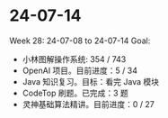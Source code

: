 # 24-07-14
Week 28: 24-07-08 to 24-07-14
Goal:
- 小林图解操作系统: 354 / 743
- OpenAI 项目。目前进度：5 / 34
- Java 知识复习。目标：看完 Java 模块
- CodeTop 刷题。已完成：3 题
- 灵神基础算法精讲。目前进度：0 / 27
